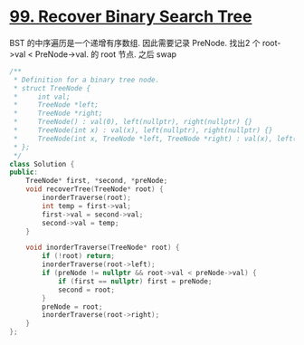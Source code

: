 # [99. Recover Binary Search Tree](https://leetcode-cn.com/problems/recover-binary-search-tree/)


BST 的中序遍历是一个递增有序数组.
因此需要记录 PreNode. 找出2 个 root->val < PreNode->val. 的 root 节点. 之后 swap
```c++
/**
 * Definition for a binary tree node.
 * struct TreeNode {
 *     int val;
 *     TreeNode *left;
 *     TreeNode *right;
 *     TreeNode() : val(0), left(nullptr), right(nullptr) {}
 *     TreeNode(int x) : val(x), left(nullptr), right(nullptr) {}
 *     TreeNode(int x, TreeNode *left, TreeNode *right) : val(x), left(left), right(right) {}
 * };
 */
class Solution {
public:
    TreeNode* first, *second, *preNode;
    void recoverTree(TreeNode* root) {
        inorderTraverse(root);
        int temp = first->val;
        first->val = second->val;
        second->val = temp;
    }

    void inorderTraverse(TreeNode* root) {
        if (!root) return;
        inorderTraverse(root->left);
        if (preNode != nullptr && root->val < preNode->val) {
            if (first == nullptr) first = preNode;
            second = root;
        }
        preNode = root;
        inorderTraverse(root->right);
    }
};
```
